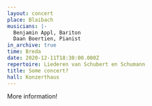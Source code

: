 ```yaml
---
layout: concert
place: Blaibach
musicians: |-
  Benjamin Appl, Bariton
  Daan Boertien, Pianist
in_archive: true
time: Breda
date: 2020-12-11T18:30:00.000Z
repertoire: Liederen van Schubert en Schumann
title: Some concert?
hall: Konzerthaus
---
```

More information!